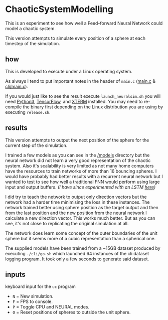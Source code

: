# ChaoticSystemModelling
This is an experiment to see how well a Feed-forward Neural Network could model a chaotic system.

This version attempts to simulate every position of a sphere at each timestep of the simulation.

## how

This is developed to execute under a Linux operating system.

As always I tend to put important notes in the header of `main.c` ([main.c](main.c) & [cli/main.c](cli/main.c)).

If you would just like to see the result execute `launch_neuralsim.sh` you will need [Python3](https://www.python.org/downloads/), [TensorFlow](https://www.tensorflow.org/), and [XTERM](https://invisible-island.net/xterm/) installed. You may need to re-compile the binary first depending on the Linux distribution you are using by executing `release.sh`.

## results

This version attempts to output the next position of the sphere for the current step of the simulation.

I trained a few models as you can see in the [/models](models) directory but the neural network did not learn a very good representation of the chaotic system. Also it's scalability is very limited as not many home computers have the resources to train networks of more than 16 bouncing spheres. I would have probably had better results with a recurrent neural network but I wanted to test to see how well a traditional FNN would perform using large input and output buffers. _(I have since experimented with an LSTM [here](train_lstm.py))_

I did try to teach the network to output only direction vectors but the network had a harder time minimising the loss in these instances. The network trained better using sphere position as the target output and then from the last position and the new position from the neural network I calculate a new direction vector. This works much better. But as you can see, it's not close to replicating the original simulation at all.

The network does learn some concept of the outer boundaries of the unit sphere but it seems more of a cubic representation than a spherical one.

The supplied models have been trained from a ~15GB dataset produced by executing `./cli/go.sh` which launched 64 instances of the cli dataset logging program. It took only a few seconds to generate said dataset.

## inputs

keyboard input for the `uc` program
- `N` = New simulation.
- `F` = FPS to console.
- `P` = Toggle CPU and NEURAL modes.
- `O` = Reset positions of spheres to outside the unit sphere.

